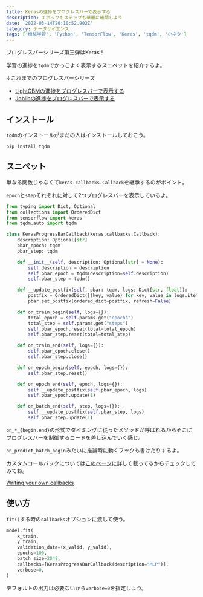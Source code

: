 ```yaml
---
title: Kerasの進捗をプログレスバーで表示する
description: エポックもステップも華麗に確認しよう
date: '2022-03-14T20:10:52.902Z'
category: データサイエンス
tags: ['機械学習', 'Python', 'TensorFlow', 'Keras', 'tqdm', '小ネタ']
---
```


プログレスバーシリーズ第三弾はKeras！

学習の進捗を`tqdm`でかっこよく表示するスニペットを紹介するよ。

↓これまでのプログレスバーシリーズ

- [LightGBMの進捗をプログレスバーで表示する](./lightgbm-with-progress-bar)
- [Joblibの進捗をプログレスバーで表示する](./joblib-with-progress-bar)

## インストール

`tqdm`のインストールがまだの人はインストールしておこう。

```shell
pip install tqdm
```

## スニペット

単なる関数じゃなくて`keras.callbacks.Callback`を継承するのがポイント。

`epoch`と`step`それぞれに対して2つプログレスバーを表示しているよ。

```python
from typing import Dict, Optional
from collections import OrderedDict
from tensorflow import keras
from tqdm.auto import tqdm

class KerasProgressBarCallback(keras.callbacks.Callback):
    description: Optional[str]
    pbar_epoch: tqdm
    pbar_step: tqdm

    def __init__(self, description: Optional[str] = None):
        self.description = description
        self.pbar_epoch = tqdm(description=self.description)
        self.pbar_step = tqdm()

    def __update_postfix(self, pbar: tqdm, logs: Dict[str, float]):
        postfix = OrderedDict([(key, value) for key, value in logs.items()])
        pbar.set_postfix(ordered_dict=postfix, refresh=False)

    def on_train_begin(self, logs={}):
        total_epoch = self.params.get("epochs")
        total_step = self.params.get("steps")
        self.pbar_epoch.reset(total=total_epoch)
        self.pbar_step.reset(total=total_step)

    def on_train_end(self, logs={}):
        self.pbar_epoch.close()
        self.pbar_step.close()

    def on_epoch_begin(self, epoch, logs={}):
        self.pbar_step.reset()

    def on_epoch_end(self, epoch, logs={}):
        self.__update_postfix(self.pbar_epoch, logs)
        self.pbar_epoch.update(1)

    def on_batch_end(self, step, logs={}):
        self.__update_postfix(self.pbar_step, logs)
        self.pbar_step.update(1)
```

`on_*_{begin,end}`の形式でタイミングに従ったメソッドが呼ばれるからそこにプログレスバーを制御するコードを差し込んでいく感じ。

<InfoBox title='カスタムコールバック'>

`on_predict_batch_begin`みたいに推論時に動くフックも書けたりするよ。

カスタムコールバックについては[このページ](https://keras.io/guides/writing_your_own_callbacks)に詳しく載ってるからチェックしてみてね。

[Writing your own callbacks](https://keras.io/guides/writing_your_own_callbacks)

</InfoBox>

## 使い方

`fit()`する時の`callbacks`オプションに渡して使う。

```python
model.fit(
    x_train,
    y_train,
    validation_data=(x_valid, y_valid),
    epochs=100,
    batch_size=2048,
    callbacks=[KerasProgressBarCallback(description="MLP")],
    verbose=0,
)
```

デフォルトの出力は必要ないから`verbose=0`を指定しよう。
